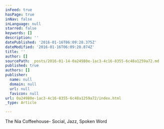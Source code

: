 ```yaml
---
inFeed: true
hasPage: true
inNav: false
inLanguage: null
starred: false
keywords: []
description: ''
datePublished: '2016-01-16T06:09:28.375Z'
dateModified: '2016-01-16T06:09:20.874Z'
title: ''
author: []
sourcePath: _posts/2016-01-14-0a24980e-1ac3-4c16-8355-6c48a1259a72.md
published: true
authors: []
publisher:
  name: null
  domain: null
  url: null
  favicon: null
url: 0a24980e-1ac3-4c16-8355-6c48a1259a72/index.html
_type: Article

---
```

The Nia Coffeehouse- Social, Jazz, Spoken Word